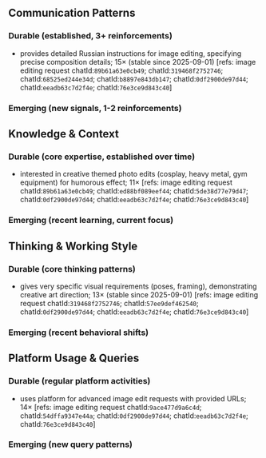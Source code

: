 ## Communication Patterns
### Durable (established, 3+ reinforcements)
- provides detailed Russian instructions for image editing, specifying precise composition details; 15× (stable since 2025-09-01) [refs: image editing request chatId:`89b61a63e0cb49`; chatId:`319468f2752746`; chatId:`68525ed244e34d`; chatId:`b8897e843db147`; chatId:`0df2900de97d44`; chatId:`eeadb63c7d2f4e`; chatId:`76e3ce9d843c40`]

### Emerging (new signals, 1-2 reinforcements)

## Knowledge & Context
### Durable (core expertise, established over time)
- interested in creative themed photo edits (cosplay, heavy metal, gym equipment) for humorous effect; 11× [refs: image editing request chatId:`89b61a63e0cb49`; chatId:`ed88bf089eef44`; chatId:`5de38d77e79d47`; chatId:`0df2900de97d44`; chatId:`eeadb63c7d2f4e`; chatId:`76e3ce9d843c40`]

### Emerging (recent learning, current focus)

## Thinking & Working Style
### Durable (core thinking patterns)
- gives very specific visual requirements (poses, framing), demonstrating creative art direction; 13× (stable since 2025-09-01) [refs: image editing request chatId:`319468f2752746`; chatId:`57ee9def462540`; chatId:`0df2900de97d44`; chatId:`eeadb63c7d2f4e`; chatId:`76e3ce9d843c40`]

### Emerging (recent behavioral shifts)

## Platform Usage & Queries
### Durable (regular platform activities)
- uses platform for advanced image edit requests with provided URLs; 14× [refs: image editing request chatId:`9ace477d9a6c4d`; chatId:`54dffa9347e44a`; chatId:`0df2900de97d44`; chatId:`eeadb63c7d2f4e`; chatId:`76e3ce9d843c40`]

### Emerging (new query patterns)